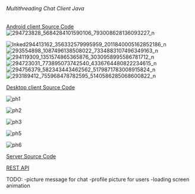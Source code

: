 ###### Multithreading Chat Client Java

[Android client Source Code](https://github.com/GherasimGeorgian/CodexMobile)
![294723828_5684284101590106_793008628136093227_n](https://user-images.githubusercontent.com/63847951/180189604-93a55414-659e-4a18-998b-96d5ed6d66ac.png)

![Inked294413162_356332579995959_2011840005162852186_n](https://user-images.githubusercontent.com/63847951/180190161-7ad103e1-2baa-4897-b699-20b309abf36c.jpg)
![293554898_1087496138508022_7334883107496349163_n](https://user-images.githubusercontent.com/63847951/180190213-ff9d6599-5b8b-4cfd-9c53-24bdadc31066.png)
![294119309_1351574865365876_3030958995586781712_n](https://user-images.githubusercontent.com/63847951/180190247-866bcf08-5704-46ea-ba3f-5dedc131772f.png)
![294723031_773895073742540_4336764480822234615_n](https://user-images.githubusercontent.com/63847951/180190329-82214cec-48b1-4ef4-9726-dc83ed955bd9.png)
![294756379_582343443462562_5179871783008915824_n](https://user-images.githubusercontent.com/63847951/180190362-6e933951-a5df-4915-a705-8e4482a37bbb.png)
![293189412_755968478782595_5140586285068600822_n](https://user-images.githubusercontent.com/63847951/180190375-0ee19491-e6e6-477b-829d-3510832f0114.png)


[Desktop client Source Code](https://github.com/GherasimGeorgian/codexprj/tree/master/DesktopClientCodex/src/main)

![ph1](https://user-images.githubusercontent.com/63847951/180188462-e373bbf0-f9c8-4a66-8425-44766c7ea32b.JPG)

![ph2](https://user-images.githubusercontent.com/63847951/180188538-3bef6c95-7ea9-4461-8bd9-660b0b7b7d07.JPG)

![ph3](https://user-images.githubusercontent.com/63847951/180188585-48a10511-16fc-4e10-a2bb-0cc13df0a605.JPG)

![ph5](https://user-images.githubusercontent.com/63847951/180188661-375068d5-65f1-43bc-b2a5-7661e7a99a08.JPG)

![ph6](https://user-images.githubusercontent.com/63847951/180188720-7993543b-1e2c-4ccc-8f80-581f748da35f.JPG)

[Server Source Code](https://github.com/GherasimGeorgian/codexprj/tree/master/ServerChatFX/src/main/java/chat)

[REST API](https://github.com/GherasimGeorgian/codexprj/tree/master/REST_Codex/src/main/java)

TODO:
-picture message for chat
-profile picture for users
-loading screen animation
